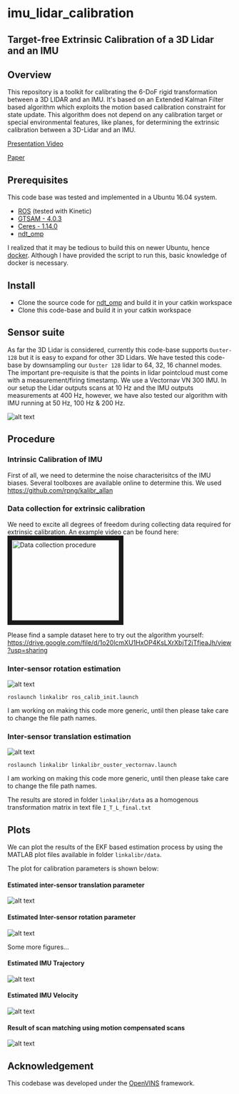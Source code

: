 # imu_lidar_calibration
## Target-free Extrinsic Calibration of a 3D Lidar and an IMU

## Overview

This repository is a toolkit for calibrating the 6-DoF rigid transformation between a 3D LIDAR and an IMU. It's based on an Extended Kalman Filter based algorithm which exploits the motion based calibration constraint for state update. This algorithm does not depend on any calibration target or special environmental features, like planes, for determining the extrinsic calibration between a 3D-Lidar and an IMU.

[Presentation Video](https://youtu.be/VIc8XxNrymQ)

[Paper](https://arxiv.org/abs/2104.12280)

## Prerequisites 
This code base was tested and implemented in a Ubuntu 16.04 system.
- [ROS](http://wiki.ros.org/ROS/Installation) (tested with Kinetic)
- [GTSAM - 4.0.3](https://gtsam.org/build/) 
- [Ceres - 1.14.0](http://ceres-solver.org/installation.html)
- [ndt_omp](https://github.com/APRIL-ZJU/ndt_omp) 

I realized that it may be tedious to build this on newer Ubuntu, hence [docker](https://hub.docker.com/repository/docker/smishra30/imu-lidar-calib-docker-app). Although I have provided the script to run this, basic knowledge of docker is necessary.

## Install

- Clone the source code for [ndt_omp](https://github.com/APRIL-ZJU/ndt_omp) and build it in your catkin workspace
- Clone this code-base and build it in your catkin workspace

## Sensor suite

As far the 3D Lidar is considered, currently this code-base supports `Ouster-128` but it is easy to expand for other 3D Lidars. We have tested this code-base by downsampling our `Ouster 128` lidar to 64, 32, 16 channel modes. The important pre-requisite is that the points in lidar pointcloud must come with a measurement/firing timestamp. We use a Vectornav VN 300 IMU. In our setup the Lidar outputs scans at 10 Hz and the IMU outputs measurements at 400 Hz, however, we have also tested our algorithm with IMU running at 50 Hz, 100 Hz & 200 Hz.

![alt text](https://github.com/SubMishMar/imu_lidar_calibration/blob/main/figures/lidar_imu_setup.png?raw=true)

## Procedure
### Intrinsic Calibration of IMU
First of all, we need to determine the noise characterisitcs of the IMU biases. Several toolboxes are available online to determine this. We used https://github.com/rpng/kalibr_allan

### Data collection for extrinsic calibration
We need to excite all degrees of freedom during collecting data required for extrinsic calibration. An example video can be found here: 
<a href="http://www.youtube.com/watch?feature=player_embedded&v=2IX5LVTDkLc
" target="_blank"><img src="http://img.youtube.com/vi/v=2IX5LVTDkLc/0.jpg" 
alt="Data collection procedure" width="240" height="180" border="10" /></a>

Please find a sample dataset here to try out the algorithm yourself: https://drive.google.com/file/d/1o20lcmXU1HxOP4KsLXrXbjT2jTfjeaJh/view?usp=sharing

### Inter-sensor rotation estimation
![alt text](https://github.com/SubMishMar/imu_lidar_calibration/blob/main/figures/RotHEC.png?raw=true)

`roslaunch linkalibr ros_calib_init.launch`

I am working on making this code more generic, until then please take care to change the file path names.

### Inter-sensor translation estimation 
![alt text](https://github.com/SubMishMar/imu_lidar_calibration/blob/main/figures/KFBlock.png?raw=true)

`roslaunch linkalibr linkalibr_ouster_vectornav.launch`

I am working on making this code more generic, until then please take care to change the file path names.

The results are stored in folder `linkalibr/data` as a homogenous transformation matrix in text file `I_T_L_final.txt`

## Plots
We can plot the results of the EKF based estimation process by using the MATLAB plot files available in folder `linkalibr/data`. 

The plot for calibration parameters is shown below:

#### Estimated inter-sensor translation parameter
![alt text](https://github.com/SubMishMar/imu_lidar_calibration/blob/main/figures/calibXYZ.jpg?raw=true)

#### Estimated Inter-sensor rotation parameter
![alt text](https://github.com/SubMishMar/imu_lidar_calibration/blob/main/figures/calibEulerXYZ.jpg?raw=true)

Some more figures...

#### Estimated IMU Trajectory
![alt text](https://github.com/SubMishMar/imu_lidar_calibration/blob/main/figures/trajectoryXYZ.jpg?raw=true)

#### Estimated IMU Velocity
![alt text](https://github.com/SubMishMar/imu_lidar_calibration/blob/main/figures/IMUVelocityXYZ.jpg?raw=true)

#### Result of scan matching using motion compensated scans
![alt text](https://github.com/SubMishMar/imu_lidar_calibration/blob/main/figures/map.png?raw=true)


## Acknowledgement
This codebase was developed under the [OpenVINS](https://github.com/rpng/open_vins) framework.
